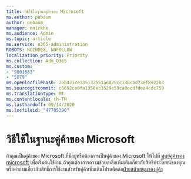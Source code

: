 ```yaml
---
title: วิธีใช้ในฐานะคู่ค้าของ Microsoft
ms.author: pebaum
author: pebaum
manager: mnirkhe
ms.audience: Admin
ms.topic: article
ms.service: o365-administration
ROBOTS: NOINDEX, NOFOLLOW
localization_priority: Priority
ms.collection: Adm_O365
ms.custom:
- "9001683"
- "5079"
ms.openlocfilehash: 2bb421ce335132551a6829cc138cbd73ef8922b3
ms.sourcegitcommit: c6692ce0fa1358ec3529e59ca0ecdfdea4cdc759
ms.translationtype: MT
ms.contentlocale: th-TH
ms.lasthandoff: 09/14/2020
ms.locfileid: "47705390"
---
```

# <a name="help-as-a-microsoft-partner"></a>วิธีใช้ในฐานะคู่ค้าของ Microsoft

ถ้าคุณเป็นคู่ค้าของ Microsoft ที่มีอยู่หรือต้องการเป็นคู่ค้าของ Microsoft ให้ไปที่ [ศูนย์คู่ค้าของ microsoft](https://support.microsoft.com/help/4499930/partner-center-overview) เพื่อเริ่มต้นใช้งาน ถ้าคุณต้องการความช่วยเหลือเพิ่มเติมเกี่ยวกับสิทธิประโยชน์ของคุณหรือคำถามเกี่ยวกับสิทธิ์การใช้งานสำหรับคู่ค้าเพิ่มเติมโปรดติดต่อ[ฝ่ายสนับสนุนของคู่ค้า](https://aka.ms/partnersupport)
